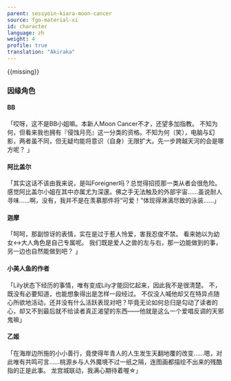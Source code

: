 ```yaml
---
parent: sessyoin-kiara-moon-cancer
source: fgo-material-xi
id: character
language: zh
weight: 4
profile: true
translation: "Akiraka"
---
```


{{missing}}

### 因缘角色

#### BB

「哎呀，这不是BB小姐嘛。本新人Moon Cancer不才，还望多加指教。
不知为何，但看来我也拥有『侵蚀月亮』这一分类的资格。不知为何（笑），电脑与幻影，两者虽不同，但无疑均能将意识（自身）无限扩大。先一步跨越天河的会是哪方呢？ 」

#### 阿比盖尔

「其实这话不该由我来说，是叫Foreigner吗？总觉得招揽那一类从者会很危险。
感觉阿比盖尔小姐在其中亦属尤为深邃。佛之手无法触及的外部宇宙……虽说耐人寻味……啊，没有，我并不是在羡慕那件将“可爱！”体现得淋漓尽致的泳装……」

#### 迦摩

「呵呵，那副惊讶的表情，实在是过于惹人怜爱，害我忍俊不禁。
看来她以为幼女↔大人角色是自己专属呢。
我们既是爱人之兽的左与右，那一边能做到的事，另一边也自然能做到吧？ 」

#### 小美人鱼的作者

「Lily状态下经历的事情，唯有变成Lily才能回忆起来，因此我不是很清楚。
不，既没有必要知道，也能想象得出是怎样一段经过。
不仅没人喊他却又在特异点随心所欲地活动，还并没有什么活跃表现对吧？毕竟无论如何总归是勾动了读者的心，却又不到最后就不给读者真正渴望的东西——他就是这么一个爱唱反调的天邪鬼嘛」

#### 乙姬

「在海岸边所施的小小善行，竟使得年青人的人生发生天翻地覆的改变……嗯，对此唯有共鸣可言……桃源乡与人外魔境不过一纸之隔，连图画都描绘不出来的残酷指的正是此事。
龙宫城联动，我满心期待着喔☆」
